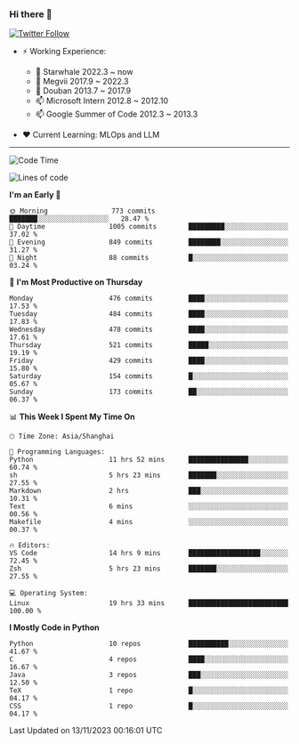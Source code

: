 ### Hi there 👋

[![Twitter Follow](https://img.shields.io/twitter/follow/tianweidut?style=social)](https://twitter.com/tianweidut)

- ⚡ Working Experience:
  - 🔭 Starwhale 2022.3 ~ now
  - 🌱 Megvii 2017.9 ~ 2022.3
  - 🌱 Douban 2013.7 ~ 2017.9
  - 📫 Microsoft Intern 2012.8 ~ 2012.10
  - 📫 Google Summer of Code 2012.3 ~ 2013.3

- ❤️ Current Learning: MLOps and LLM

---
<!--START_SECTION:waka-->
![Code Time](http://img.shields.io/badge/Code%20Time-4%2C668%20hrs%2045%20mins-blue)

![Lines of code](https://img.shields.io/badge/From%20Hello%20World%20I%27ve%20Written-1.5%20million%20lines%20of%20code-blue)

**I'm an Early 🐤** 

```text
🌞 Morning                773 commits         ███████░░░░░░░░░░░░░░░░░░   28.47 % 
🌆 Daytime                1005 commits        █████████░░░░░░░░░░░░░░░░   37.02 % 
🌃 Evening                849 commits         ████████░░░░░░░░░░░░░░░░░   31.27 % 
🌙 Night                  88 commits          █░░░░░░░░░░░░░░░░░░░░░░░░   03.24 % 
```
📅 **I'm Most Productive on Thursday** 

```text
Monday                   476 commits         ████░░░░░░░░░░░░░░░░░░░░░   17.53 % 
Tuesday                  484 commits         ████░░░░░░░░░░░░░░░░░░░░░   17.83 % 
Wednesday                478 commits         ████░░░░░░░░░░░░░░░░░░░░░   17.61 % 
Thursday                 521 commits         █████░░░░░░░░░░░░░░░░░░░░   19.19 % 
Friday                   429 commits         ████░░░░░░░░░░░░░░░░░░░░░   15.80 % 
Saturday                 154 commits         █░░░░░░░░░░░░░░░░░░░░░░░░   05.67 % 
Sunday                   173 commits         ██░░░░░░░░░░░░░░░░░░░░░░░   06.37 % 
```


📊 **This Week I Spent My Time On** 

```text
🕑︎ Time Zone: Asia/Shanghai

💬 Programming Languages: 
Python                   11 hrs 52 mins      ███████████████░░░░░░░░░░   60.74 % 
sh                       5 hrs 23 mins       ███████░░░░░░░░░░░░░░░░░░   27.55 % 
Markdown                 2 hrs               ███░░░░░░░░░░░░░░░░░░░░░░   10.31 % 
Text                     6 mins              ░░░░░░░░░░░░░░░░░░░░░░░░░   00.56 % 
Makefile                 4 mins              ░░░░░░░░░░░░░░░░░░░░░░░░░   00.37 % 

🔥 Editors: 
VS Code                  14 hrs 9 mins       ██████████████████░░░░░░░   72.45 % 
Zsh                      5 hrs 23 mins       ███████░░░░░░░░░░░░░░░░░░   27.55 % 

💻 Operating System: 
Linux                    19 hrs 33 mins      █████████████████████████   100.00 % 
```

**I Mostly Code in Python** 

```text
Python                   10 repos            ██████████░░░░░░░░░░░░░░░   41.67 % 
C                        4 repos             ████░░░░░░░░░░░░░░░░░░░░░   16.67 % 
Java                     3 repos             ███░░░░░░░░░░░░░░░░░░░░░░   12.50 % 
TeX                      1 repo              █░░░░░░░░░░░░░░░░░░░░░░░░   04.17 % 
CSS                      1 repo              █░░░░░░░░░░░░░░░░░░░░░░░░   04.17 % 
```




 Last Updated on 13/11/2023 00:16:01 UTC
<!--END_SECTION:waka-->
